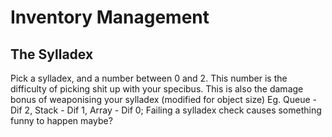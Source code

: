 # Inventory Management
## The Sylladex
Pick a sylladex, and a number between 0 and 2. This number is the difficulty of picking shit up with your specibus. This is also the damage bonus of weaponising your sylladex (modified for object size)
Eg. Queue - Dif 2, Stack - Dif 1, Array - Dif 0;
Failing a sylladex check causes something funny to happen maybe?
